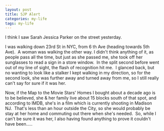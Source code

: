 ```yaml
---
layout: post
title: SJP Alert
categories: my-life
tags: my-life
---
```

I think I saw Sarah Jessica Parker on the street yesterday.&nbsp; 
<P>I was walking down 23rd St in NYC, from 6 th Ave (heading towards 5th Ave).&nbsp; A woman was walking the other way. I didn't think anything of it, as people pass all the time, but just as she passed me, she took off her sunglasses to read a sign in a store window.&nbsp; In the split second before went out of my line of sight, the flash of recognition hit me.&nbsp; I glanced back, but no wanting to look like a stalker I kept walking in my direction, so for the second look, she was further away and turned away from me, so I still really can't say for sure if it was her.&nbsp; </P>
<P>Now, if the Map to the Movie Stars' Homes I bought about a decade ago is to be believed, she &amp; her family live about 15 blocks south of that spot, and according to IMDB, she's in a film which is currently shooting in Madison NJ.&nbsp; That's less than an hour outside the City, so she would probably be stay at her home and commuting out there when she's needed.&nbsp; So, while I can't be sure it was her, I also having found anything to prove it couldn't have been.....</P>